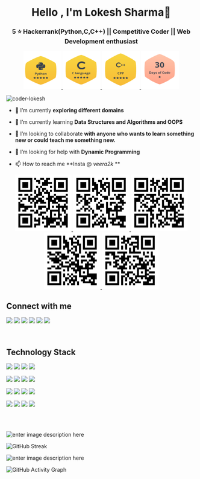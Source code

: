 <h1 align="center">Hello , I'm Lokesh Sharma👋</h1>
<h3 align="center"> 5 ⭐ Hackerrank(Python,C,C++) || Competitive Coder || Web Development enthusiast</h3>


 <p align="center">
  <a href="https://www.hackerrank.com/veerasharma0000">
     <img src="python.png" alt="Logo" width="100" height="100">
     <img src="c.png" alt="Logo" width="100" height="100">
     <img src="mycpp.png" alt="Logo" width="100" height="100">
     <img src="30_days.png" alt="Logo" width="100" height="100">

  </a></p>

<p align="left"> <img src="https://komarev.com/ghpvc/?username=coder-lokesh&label=Profile%20views&color=0e75b6&style=flat" alt="coder-lokesh" /> </p>

- 🔭 I’m currently **exploring different domains**

- 🌱 I’m currently learning **Data Structures and Algorithms and OOPS**

- 👯 I’m looking to collaborate **with anyone who wants to learn something new or could teach me something new.**

- 🤝 I’m looking for help with **Dynamic Programming**

- 📫 How to reach me **Insta @ _veera2k_ **

<p align="center">
  <a href="https://github.com/coder-lokesh/coder-lokesh">
    <img src="my.png" alt="Logo" width="150" height="150">
    <img src="ElectroCode.png" alt="Logo" width="150" height="150">
    <img src="electrocode (1).png" alt="Logo" width="150" height="150">
    <img src="Encounter-Education.png" alt="Logo" width="150" height="150">
   <img src="medicube.png" alt="Logo" width="150" height="150"> 
  </a></p>
  


## Connect with **me**

[<img height="30" src="https://cdn.icon-icons.com/icons2/2530/PNG/512/twitter_button_icon_151835.png" />](https://twitter.com/lokeshs97047988)
[<img height="30" src="https://cdn.icon-icons.com/icons2/2530/PNG/512/instagram_button_icon_151849.png" />](https://www.instagram.com/_veera2k_)
[<img height="30" src="https://cdn.icon-icons.com/icons2/2530/PNG/512/gmail_button_icon_151848.png" />](mailto:sharma.lokesh.222001@gmail.com)
[<img height="30" src="https://cdn.icon-icons.com/icons2/2530/PNG/512/linkedin_button_icon_151847.png" />](https://www.linkedin.com/in/lokesh-sharma-908857193/)
[<img height="30" src="https://cdn.icon-icons.com/icons2/2530/PNG/512/hackerrank_button_icon_151894.png" />](https://www.hackerrank.com/veerasharma0000/)
[<img height="30" src="https://cdn.icon-icons.com/icons2/2530/PNG/512/codechef_button_icon_151902.png" />](https://www.codechef.com/users/coder_lokesh)

<br />

## **Technology Stack**


<code><a href="https://www.python.org/" target="_blank"><img height="50" src="https://www.vectorlogo.zone/logos/python/python-ar21.svg"></a></code>
<code><a href="https://www.r-project.org/" target="_blank"><img height="50" src="https://www.vectorlogo.zone/logos/r-project/r-project-ar21.svg"></a></code>
<code><a href="https://www.dart.dev/" target="_blank"><img height="50" src="https://www.vectorlogo.zone/logos/dartlang/dartlang-ar21.svg"></a></code>
<code><a href="https://www.javascript.com/" target="_blank"><img height="50" src="https://www.vectorlogo.zone/logos/javascript/javascript-ar21.svg"></a></code><br>

<code><a href="https://docs.djangoproject.com/" target="_blank"><img height="50" src="https://www.vectorlogo.zone/logos/djangoproject/djangoproject-ar21.svg"></a></code>
<code><a href="https://www.arduino.cc/" target="_blank"><img height="50" src="https://www.vectorlogo.zone/logos/arduino/arduino-ar21.svg"></a></code>
<code><a href="https://git-scm.com/" target="_blank"><img height="50" src="https://www.vectorlogo.zone/logos/git-scm/git-scm-ar21.svg"></a></code>
<code><a href="https://www.raspberrypi.org/" target="_blank"><img height="50" src="https://www.vectorlogo.zone/logos/raspberrypi/raspberrypi-ar21.svg"></a></code>


<code><a href="https://www.html.com/" target="_blank"><img height="50" src="https://www.vectorlogo.zone/logos/w3_html5/w3_html5-ar21.svg"></a></code>
<code><a href="https://w3.org/Style/CSS/" target="_blank"><img height="50" src="https://www.vectorlogo.zone/logos/netlifyapp_watercss/netlifyapp_watercss-ar21.svg"></a></code>
<code><a href="https://www.getbootstrap.com/" target="_blank"><img height="50" src="https://www.vectorlogo.zone/logos/getbootstrap/getbootstrap-ar21.svg"></a></code>
<code><a href="https://www.php.net/" target="_blank"><img height="50" src="https://www.vectorlogo.zone/logos/php/php-ar21.svg"></a></code>

<code><a href="https://www.aws.amazon.com/" target="_blank"><img height="50" src="https://www.vectorlogo.zone/logos/amazon_aws/amazon_aws-ar21.svg"></a></code>
<code><a href="https://docker.com/" target="_blank"><img height="50" src="https://www.vectorlogo.zone/logos/docker/docker-ar21.svg"></a></code>
<code><a href="https://www.flask.palletsprojects.com/" target="_blank"><img height="50" src="https://www.vectorlogo.zone/logos/pocoo_flask/pocoo_flask-ar21.svg"></a></code>
<code><a href="https://www.linux.org/" target="_blank"><img height="50" src="https://www.vectorlogo.zone/logos/linux/linux-ar21.svg"></a></code>

<br/><br/>

![enter image description here](https://github-readme-stats.vercel.app/api?username=coder-lokesh&theme=dark&show_icons=true)

![GitHub Streak](https://github-readme-streak-stats.herokuapp.com/?user=coder-lokesh&theme=dark&count_private=true)

![enter image description here](https://github-readme-stats.vercel.app/api/top-langs?username=coder-lokesh&theme=dark&show_icons=true)

![GitHub Activity Graph](https://activity-graph.herokuapp.com/graph?username=coder-lokesh&theme=github&count_private=true)  



